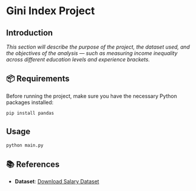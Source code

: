 # Gini Index Project

## Introduction
<!-- Write your introduction here -->
_This section will describe the purpose of the project, the dataset used, and the objectives of the analysis — such as measuring income inequality across different education levels and experience brackets._

## 📦 Requirements

Before running the project, make sure you have the necessary Python packages installed:

```bash
pip install pandas
```

## Usage
```bash
python main.py
```

## 📚 References

- **Dataset**: [Download Salary Dataset](https://www.kaggle.com/datasets/amirmahdiabbootalebi/salary-by-job-title-and-country)  


